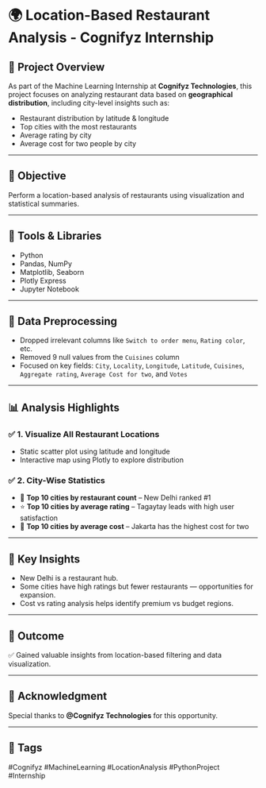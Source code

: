 # 🌍 Location-Based Restaurant Analysis - Cognifyz Internship

## 📌 Project Overview
As part of the Machine Learning Internship at **Cognifyz Technologies**, this project focuses on analyzing restaurant data based on **geographical distribution**, including city-level insights such as:

- Restaurant distribution by latitude & longitude
- Top cities with the most restaurants
- Average rating by city
- Average cost for two people by city

---

## 🧠 Objective
Perform a location-based analysis of restaurants using visualization and statistical summaries.

---

## 🧰 Tools & Libraries
- Python
- Pandas, NumPy
- Matplotlib, Seaborn
- Plotly Express
- Jupyter Notebook

---

## 🧼 Data Preprocessing
- Dropped irrelevant columns like `Switch to order menu`, `Rating color`, etc.
- Removed 9 null values from the `Cuisines` column
- Focused on key fields: `City`, `Locality`, `Longitude`, `Latitude`, `Cuisines`, `Aggregate rating`, `Average Cost for two`, and `Votes`

---

## 📊 Analysis Highlights

### ✅ 1. Visualize All Restaurant Locations
- Static scatter plot using latitude and longitude
- Interactive map using Plotly to explore distribution

### ✅ 2. City-Wise Statistics
- 📍 **Top 10 cities by restaurant count** – New Delhi ranked #1
- ⭐ **Top 10 cities by average rating** – Tagaytay leads with high user satisfaction
- 💸 **Top 10 cities by average cost** – Jakarta has the highest cost for two

---

## 📌 Key Insights
- New Delhi is a restaurant hub.
- Some cities have high ratings but fewer restaurants — opportunities for expansion.
- Cost vs rating analysis helps identify premium vs budget regions.

---

## 🎯 Outcome
✅ Gained valuable insights from location-based filtering and data visualization.

---

## 🤝 Acknowledgment
Special thanks to **@Cognifyz Technologies** for this opportunity.

---

## 📎 Tags
#Cognifyz #MachineLearning #LocationAnalysis #PythonProject #Internship


